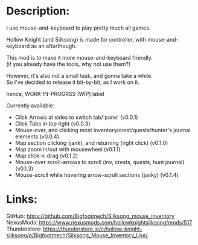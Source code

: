 <h1>Description:</h1>
I use mouse-and-keyboard to play pretty much all games.

Hollow Knight (and Silksong) is made for controller, with mouse-and-keyboard as an afterthough.

This mod is to make it more mouse-and-keyboard friendly. <br />
(if you already have the tools, why not use them?)

However, it's also not a small task, and gonna take a while. <br />
So I've decided to release it bit-by-bit, as I work on it.

hence, WORK-IN-PROGRSS (WIP) label

Currently available: <br />
- Click Arrows at sides to switch tab/'pane' (v0.0.1)
- Click Tabs in top right (v0.0.3)
- Mouse-over, and clicking most inventory/crest/quests/hunter's journal elements (v0.0.4)
- Map section clicking (jank), and returning (right click) (v0.1.0)
- Map zoom in/out with mousewheel (v0.1.1)
- Map click-n-drag (v0.1.2)
- Mouse-over scroll-arrows to scroll (inv, crests, quests, hunt journal) (v0.1.3)
- Mouse-scroll while hovering arrow-scroll sections (janky) (v0.1.4)

<h1>Links:</h1>
GitHub: <a href = "https://github.com/Bigfootmech/Silksong_mouse_inventory">https://github.com/Bigfootmech/Silksong_mouse_inventory</a> <br />
NexusMods: <a href = "https://www.nexusmods.com/hollowknightsilksong/mods/517">https://www.nexusmods.com/hollowknightsilksong/mods/517</a> <br />
Thunderstore: <a href = "https://thunderstore.io/c/hollow-knight-silksong/p/Bigfootmech/Silksong_Mouse_Inventory_Use/">https://thunderstore.io/c/hollow-knight-silksong/p/Bigfootmech/Silksong_Mouse_Inventory_Use/</a>
